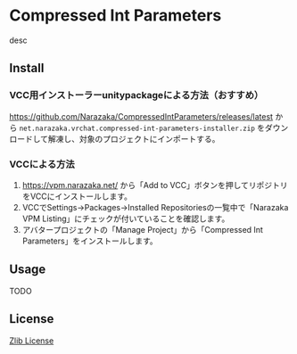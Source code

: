 # Compressed Int Parameters

desc

## Install

### VCC用インストーラーunitypackageによる方法（おすすめ）

https://github.com/Narazaka/CompressedIntParameters/releases/latest から `net.narazaka.vrchat.compressed-int-parameters-installer.zip` をダウンロードして解凍し、対象のプロジェクトにインポートする。

### VCCによる方法

1. https://vpm.narazaka.net/ から「Add to VCC」ボタンを押してリポジトリをVCCにインストールします。
2. VCCでSettings→Packages→Installed Repositoriesの一覧中で「Narazaka VPM Listing」にチェックが付いていることを確認します。
3. アバタープロジェクトの「Manage Project」から「Compressed Int Parameters」をインストールします。

## Usage

TODO

## License

[Zlib License](LICENSE.txt)
